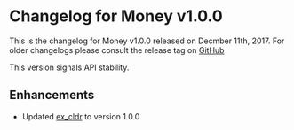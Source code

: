 # Changelog for Money v1.0.0

This is the changelog for Money v1.0.0 released on Decmber 11th, 2017.  For older changelogs please consult the release tag on [GitHub](https://github.com/kipcole9/money/tags)

This version signals API stability.

## Enhancements

* Updated [ex_cldr](https://hex.pm/packages/ex_cldr) to version 1.0.0
